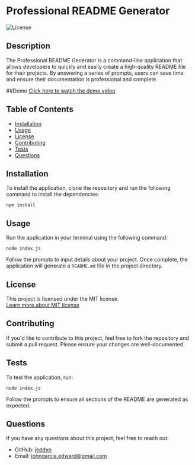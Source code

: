 
# Professional README Generator

![License](https://img.shields.io/badge/License-MIT-blue.svg)

## Description
The Professional README Generator is a command-line application that allows developers to quickly and easily create a high-quality README file for their projects. By answering a series of prompts, users can save time and ensure their documentation is professional and complete.

##Demo
[Click here to watch the demo video](https://drive.google.com/file/d/1UsF2UeIvebJM7Me1BBot9qzakjny6CXU/view?usp=drive_link)

## Table of Contents
- [Installation](#installation)
- [Usage](#usage)
- [License](#license)
- [Contributing](#contributing)
- [Tests](#tests)
- [Questions](#questions)

## Installation
To install the application, clone the repository and run the following command to install the dependencies:
```
npm install
```

## Usage
Run the application in your terminal using the following command:
```
node index.js
```
Follow the prompts to input details about your project. Once complete, the application will generate a `README.md` file in the project directory.

## License
This project is licensed under the MIT license.  
[Learn more about MIT license](https://choosealicense.com/licenses/mit/)

## Contributing
If you'd like to contribute to this project, feel free to fork the repository and submit a pull request. Please ensure your changes are well-documented.

## Tests
To test the application, run:
```
node index.js
```
Follow the prompts to ensure all sections of the README are generated as expected.

## Questions
If you have any questions about this project, feel free to reach out:
- GitHub: [jeddyo](https://github.com/jeddyo)
- Email: [johngarcia.edward@gmail.com](mailto:johngarcia.edward@gmail.com)
